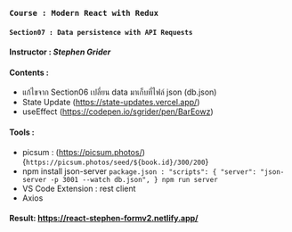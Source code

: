 ### `Course : Modern React with Redux`

#### `Section07 : Data persistence with API Requests`

#### Instructor : **_Stephen Grider_**

#### Contents :

- แก้ไขจาก Section06 เปลี่ยน data มาเก็บที่ไฟล์ json (db.json)
- State Update (https://state-updates.vercel.app/)
- useEffect (https://codepen.io/sgrider/pen/BarEowz)

#### Tools :

- picsum : (https://picsum.photos/)
  {`https://picsum.photos/seed/${book.id}/300/200`}
- npm install json-server
  `package.json : "scripts": {
"server": "json-server -p 3001 --watch db.json",
}
npm run server`
- VS Code Extension : rest client
- Axios

#### Result: https://react-stephen-formv2.netlify.app/
